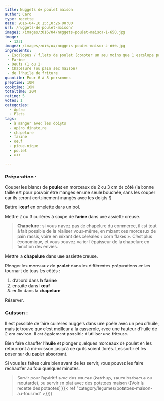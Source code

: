 ```yaml
---
title: Nuggets de poulet maison
author: Caro
type: recette
date: 2016-04-16T15:10:26+00:00
url: /nuggets-de-poulet-maison/
image1: /images/2016/04/nuggets-poulet-maison-1-650.jpg
image:
  - 1231
image2: /images/2016/04/nuggets-poulet-maison-2-650.jpg
ingredients:
 - Escalopes / filets de poulet (compter un peu moins que 1 escalope par personne)
 - Farine
 - Oeufs (1 ou 2)
 - Chapelure (ou pain sec maison)
 - de l'huile de friture
quantite: Pour 6 à 8 personnes
preptime: 10M
cooktime: 10M
totaltime: 20M
rating: 5
votes: 1
categories:
  - Apéro
  - Plats
tags:
  - à manger avec les doigts
  - apéro dinatoire
  - chapelure
  - farine
  - oeuf
  - pique-nique
  - poulet
  - usa

---
```

### Préparation :

Couper les blancs de **poulet** en morceaux de 2 ou 3 cm de côté (la bonne taille est pour pouvoir être mangés en une seule bouchée, sans les couper car ils seront certainement mangés avec les doigts !)

Battre l’**œuf** en omelette dans un bol.

Mettre 2 ou 3 cuillères à soupe de **farine** dans une assiette creuse.

> **Chapelure** : si vous n&rsquo;avez pas de chapelure du commerce, il est tout à fait possible de la réaliser vous-même, en mixant des morceaux de pain rassis, voire en mixant des céréales « corn flakes ». C&rsquo;est plus économique, et vous pouvez varier l&rsquo;épaisseur de la chapelure en fonction des envies.

Mettre la **chapelure** dans une assiette creuse.

Plonger les morceaux de **poulet** dans les différentes préparations en les tournant de tous les côtés :

  1. d&rsquo;abord dans la **farine**
  2. ensuite dans l’**œuf**
  3. enfin dans la **chapelure**

Réserver.

### Cuisson :

Il est possible de faire cuire les nuggets dans une poêle avec un peu d&rsquo;huile, mais je trouve que c&rsquo;est meilleur à la casserole, avec une hauteur d&rsquo;huile de 2 cm environ. Il est également possible d&rsquo;utiliser une friteuse.

Bien faire chauffer l&rsquo;**huile** et plonger quelques morceaux de poulet en les retournant à mi-cuisson jusqu&rsquo;à ce qu&rsquo;ils soient dorés. Les sortir et les poser sur du papier absorbant.

Si vous les faites cuire bien avant de les servir, vous pouvez les faire réchauffer au four quelques minutes.

> Servir pour l&rsquo;apéritif avec des sauces (ketchup, sauce barbecue ou moutarde), ou servir en plat avec des potatoes maison ([Voir la recette des potaotes]({{< ref "category/legumes/potatoes-maison-au-four.md" >}}))
